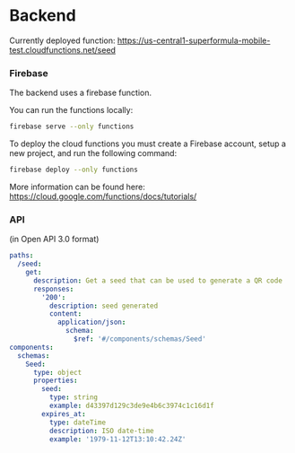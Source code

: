 # Backend

Currently deployed function: https://us-central1-superformula-mobile-test.cloudfunctions.net/seed

### Firebase

The backend uses a firebase function.

You can run the functions locally:

```bash
firebase serve --only functions

```

To deploy the cloud functions you must create a Firebase account, setup a new project, and run the following command:

```bash
firebase deploy --only functions
```

More information can be found here: https://cloud.google.com/functions/docs/tutorials/

### API

(in Open API 3.0 format)

```yaml
paths:
  /seed:
    get:
      description: Get a seed that can be used to generate a QR code
      responses:
        '200':
          description: seed generated
          content:
            application/json:
              schema:
                $ref: '#/components/schemas/Seed'
components:
  schemas:
    Seed:
      type: object
      properties:
        seed:
          type: string
          example: d43397d129c3de9e4b6c3974c1c16d1f
        expires_at:
          type: dateTime
          description: ISO date-time
          example: '1979-11-12T13:10:42.24Z'
```
